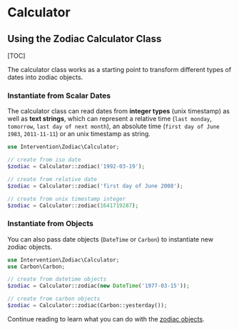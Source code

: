 # Calculator
## Using the Zodiac Calculator Class

[TOC]

The calculator class works as a starting point to transform different types of
dates into zodiac objects.

### Instantiate from Scalar Dates

The calculator class can read dates from **integer types** (unix timestamp) as
well as **text strings**, which can represent a relative time (`last monday`,
`tomorrow`, `last day of next month`), an absolute time (`first day of June 1983`,
`2011-11-11`) or an unix timestamp as string.

```php
use Intervention\Zodiac\Calculator;

// create from iso date
$zodiac = Calculator::zodiac('1992-03-19');

// create from relative date
$zodiac = Calculator::zodiac('first day of June 2008');

// create from unix timestamp integer
$zodiac = Calculator::zodiac(1641719287);
```

### Instantiate from Objects

You can also pass date objects (`DateTime` or `Carbon`) to instantiate new zodiac objects.

```php
use Intervention\Zodiac\Calculator;
use Carbon\Carbon;

// create from datetime objects
$zodiac = Calculator::zodiac(new DateTime('1977-03-15'));

// create from carbon objects
$zodiac = Calculator::zodiac(Carbon::yesterday());
```

Continue reading to learn what you can do with the [zodiac objects](/v5/api/zodiac).
